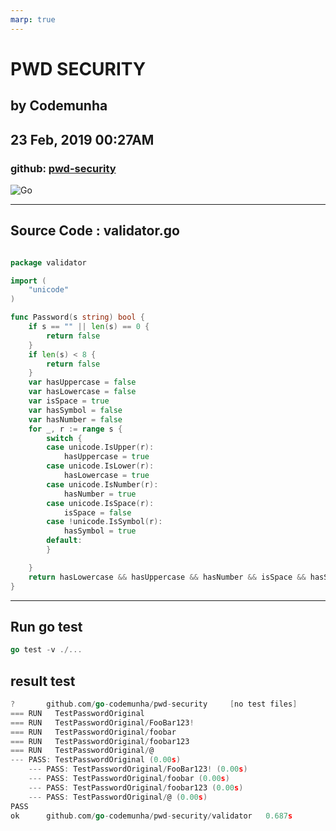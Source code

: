 ```yaml
---
marp: true
---
```


# <!--fit-->PWD SECURITY

## by Codemunha

## 23 Feb, 2019  00:27AM

### github: [pwd-security](https://github.com/go-codemunha/pwd-security)

![Go](https://github.com/go-codemunha/pwd-security/workflows/Go/badge.svg)

---

## Source Code : validator.go

```go

package validator

import (
    "unicode"
)

func Password(s string) bool {
    if s == "" || len(s) == 0 {
        return false
    }
    if len(s) < 8 {
        return false
    }
    var hasUppercase = false
    var hasLowercase = false
    var isSpace = true
    var hasSymbol = false
    var hasNumber = false
    for _, r := range s {
        switch {
        case unicode.IsUpper(r):
            hasUppercase = true
        case unicode.IsLower(r):
            hasLowercase = true
        case unicode.IsNumber(r):
            hasNumber = true
        case unicode.IsSpace(r):
            isSpace = false
        case !unicode.IsSymbol(r):
            hasSymbol = true
        default:
        }

    }
    return hasLowercase && hasUppercase && hasNumber && isSpace && hasSymbol
}


```

---

## Run go test

```go
go test -v ./...
```

## result test

```go
?       github.com/go-codemunha/pwd-security     [no test files]
=== RUN   TestPasswordOriginal
=== RUN   TestPasswordOriginal/FooBar123!
=== RUN   TestPasswordOriginal/foobar
=== RUN   TestPasswordOriginal/foobar123
=== RUN   TestPasswordOriginal/@
--- PASS: TestPasswordOriginal (0.00s)
    --- PASS: TestPasswordOriginal/FooBar123! (0.00s)
    --- PASS: TestPasswordOriginal/foobar (0.00s)
    --- PASS: TestPasswordOriginal/foobar123 (0.00s)
    --- PASS: TestPasswordOriginal/@ (0.00s)
PASS
ok      github.com/go-codemunha/pwd-security/validator   0.687s

```

